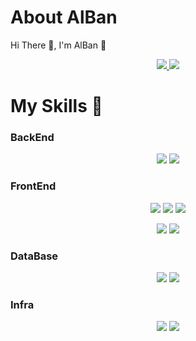 # About AlBan

Hi There 🙌, I'm AlBan 🐶
  
<div align="center">

<a href="https://velog.io/@albaneo0724">
  <img src="http://img.shields.io/badge/-Tech%20blog-12b886?style=for-the-badge&logo=vimeo&logoColor=white" />
</a>

<a href="mailto:albaneo0724@gmail.com">
  <img src="https://img.shields.io/badge/Gmail-d14836?style=for-the-badge&logo=Gmail&logoColor=white"/>
</a>

  
</div>

# My Skills 🔧

### BackEnd

<p align="center">
  
<img src="https://img.shields.io/badge/JAVA-007396?style=for-the-badge&logo=java&logoColor=white"/>

<img src="https://img.shields.io/badge/Spring-6DB33F?style=for-the-badge&logo=Spring&logoColor=white">

</p>

### FrontEnd

<p align="center">

<img src="https://img.shields.io/badge/javascript-F7DF1E?style=for-the-badge&logo=javascript&logoColor=black">  
  
<img src="https://img.shields.io/badge/react-61DAFB?style=for-the-badge&logo=react&logoColor=black"/>
  
<img src="https://img.shields.io/badge/jquery-0769AD?style=for-the-badge&logo=jquery&logoColor=white"/>

</p>
  
<p align="center">
  
<img src="https://img.shields.io/badge/kotlin-7F52FF?style=for-the-badge&logo=kotlin&logoColor=white" />
  
<img src="https://img.shields.io/badge/android-3DDDC84?style=for-the-badge&logo=android&logoColor=white" />

</p>
  
### DataBase

<p align="center">
 
<img src="https://img.shields.io/badge/mysql-4479A1?style=for-the-badge&logo=mysql&logoColor=white"/>
  
<img src="https://img.shields.io/badge/mariaDB-003545?style=for-the-badge&logo=mariaDB&logoColor=white"/>

</p>
  
### Infra

<p align="center">

<img src="https://img.shields.io/badge/docker-2496ED?style=for-the-badge&logo=docker&logoColor=white"/>

<img src="https://img.shields.io/badge/linux-FCC624?style=for-the-badge&logo=linux&logoColor=black"/>

</p>

